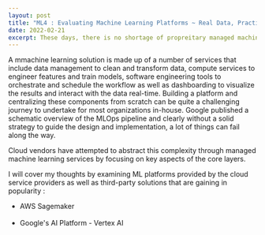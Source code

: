 ```yaml
---
layout: post
title: "ML4 : Evaluating Machine Learning Platforms ~ Real Data, Practical Tooling "
date: 2022-02-21
excerpt: These days, there is no shortage of propreitary managed machine learning platforms. How do you find one that is a good fit for your enterprise? What are the key factors to consider when re-engineering decision making for gaining a competitive advantage?
---
```


A mmachine learning solution is made up of a number of services that include data management to clean and transform data, compute services to engineer features and train models, software engineering tools to orchestrate and schedule the workflow as well as dashboarding to visualize the results and interact with the data real-time. Building a platform and centralizing these components from scratch can be quite a challenging journey to undertake for most organizations in-house. Google published a schematic overview of the MLOps pipeline and clearly without a solid strategy to guide the design and implementation, a lot of things can fail along the way.

Cloud vendors have attempted to abstract this complexity through managed machine learning services by focusing on key aspects of the core layers. 

I will cover my thoughts by examining ML platforms provided by the cloud service providers as well as third-party solutions that are gaining in popularity : 


* AWS Sagemaker<br><br>
* Google's AI Platform - Vertex AI<br><br>
